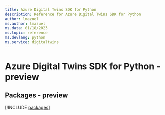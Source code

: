 ```yaml
---
title: Azure Digital Twins SDK for Python
description: Reference for Azure Digital Twins SDK for Python
author: lmazuel
ms.author: lmazuel
ms.data: 01/18/2023
ms.topic: reference
ms.devlang: python
ms.service: digitaltwins
---
```

# Azure Digital Twins SDK for Python - preview
## Packages - preview
[!INCLUDE [packages](digital-twins-index.md)]